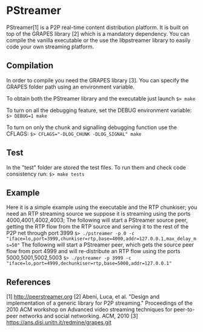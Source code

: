 # PStreamer
PStreamer[1] is a P2P real-time content distribution platform.
It is built on top of the GRAPES library [2] which is a mandatory dependency.
You can compile the vanilla executable or the use the libpstreamer library to easily code your own streaming platform.

## Compilation
In order to compile you need the GRAPES library [3].
You can specify the GRAPES folder path using an environment variable.

To obtain both the PStreamer library and the executable just launch
``
$> make
``

To turn on all the debugging feature, set the DEBUG environment variable:
``
$> DEBUG=1 make
``

To turn on only the chunk and signalling debugging function use the CFLAGS:
``
$> CFLAGS="-DLOG_CHUNK -DLOG_SIGNAL" make
``

## Test
In the "test" folder are stored the test files. To run them and check code consistency run:
``
$> make tests
``

## Example
Here it is a simple example using the executable and the RTP chunkiser; you need an RTP streaming source we suppose it is streaming using the ports 4000,4001,4002,4003;
The following will start a PStreamer source peer, getting the RTP flow from the RTP source and serving it to the rest of the P2P net through port 3999
``
$> ./pstreamer -p 0 -c "iface=lo,port=3999,chunkiser=rtp,base=4000,addr=127.0.0.1,max_delay_ms=50"
``
The following will start a PStreamer peer, which gets the source peer flow from port 4999 and will re-distribute an RTP flow using the ports 5000,5001,5002,5003
``
$> ./pstreamer -p 3999 -c "iface=lo,port=4999,dechunkiser=rtp,base=5000,addr=127.0.0.1"
``

## References
[1] http://peerstreamer.org
[2] Abeni, Luca, et al. "Design and implementation of a generic library for P2P streaming." Proceedings of the 2010 ACM workshop on Advanced video streaming techniques for peer-to-peer networks and social networking. ACM, 2010
[3] https://ans.disi.unitn.it/redmine/grapes.git
